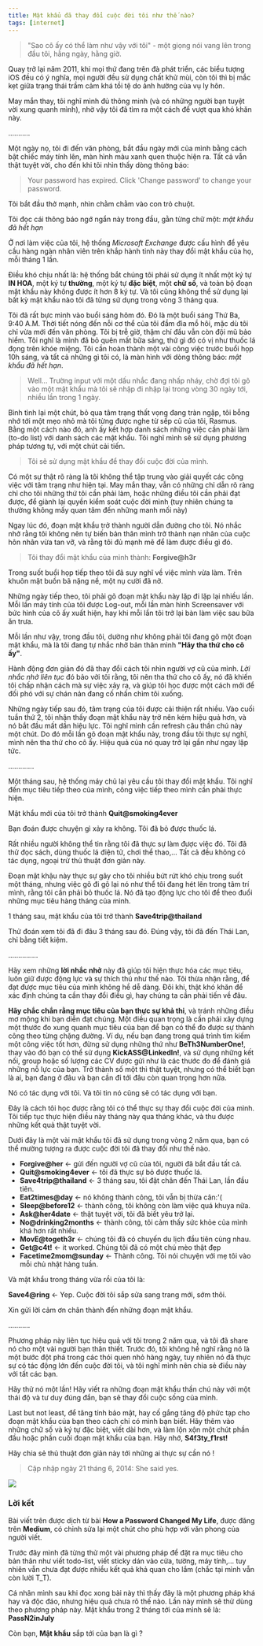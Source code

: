 ```yaml
---
title: Mật khẩu đã thay đổi cuộc đời tôi như thế nào?
tags: [internet]
---
```


> "Sao cô ấy có thể làm như vậy với tôi" - một giọng nói vang lên trong đầu tôi, hằng ngày, hằng giờ.

Quay trở lại năm 2011, khi mọi thứ đang trên đà phát triển, các biểu tượng iOS đều có ý nghĩa, mọi người đều sử dụng chất khử mùi, còn tôi thì bị mắc kẹt giữa trạng thái trầm cảm khá tồi tệ do ảnh hưởng của vụ ly hôn.

May mắn thay, tôi nghĩ mình đủ thông minh (và có những người bạn tuyệt vời xung quanh mình), nhờ vậy tôi đã tìm ra một cách để vượt qua khó khăn này.

...........

Một ngày nọ, tôi đi đến văn phòng, bắt đầu ngày mới của mình bằng cách bật chiếc máy tính lên, màn hình màu xanh quen thuộc hiện ra. Tất cả vẫn thật tuyệt vời, cho đến khi tôi nhìn thấy dòng thông báo:

> Your password has expired.
> Click 'Change password' to change your password.

Tôi bắt đầu thở mạnh, nhìn chằm chằm vào con trỏ chuột.

Tôi đọc cái thông báo ngớ ngẩn này trong đầu, gằn từng chữ một: _mật khẩu đã hết hạn_

Ở nơi làm việc của tôi, hệ thống _Microsoft Exchange_ được cấu hình để yêu cầu hàng ngàn nhân viên trên khắp hành tinh này thay đổi mật khẩu của họ, mỗi tháng 1 lần.

Điều khó chịu nhất là: hệ thống bắt chúng tôi phải sử dụng ít nhất một ký tự **IN HOA**, một ký tự **thường**, một ký tự **đặc biệt**, một **chữ số**, và toàn bộ đoạn mật khẩu này không được ít hơn 8 ký tự. Và tôi cũng không thể sử dụng lại bất kỳ mật khẩu nào tôi đã từng sử dụng trong vòng 3 tháng qua.

Tôi đã rất bực mình vào buổi sáng hôm đó. Đó là một buổi sáng Thứ Ba, 9:40 A.M. Thời tiết nóng đến nỗi cơ thể của tôi đầm đìa mồ hôi, mặc dù tôi chỉ vừa mới đến văn phòng. Tôi bị trễ giờ, thậm chí đầu vẫn còn đội mũ bảo hiểm. Tôi nghĩ là mình đã bỏ quên mất bữa sáng, thứ gì đó có vị như thuốc lá đọng trên khóe miệng. Tôi cần hoàn thành một vài công việc trước buổi họp 10h sáng, và tất cả những gì tôi có, là màn hình với dòng thông báo: _mật khẩu đã hết hạn_.

> Well... Trường input với một dấu nhắc đang nhấp nháy, chờ đợi tôi gõ vào một mật khẩu mà tôi sẽ nhập đi nhập lại trong vòng 30 ngày tới, nhiều lần trong 1 ngày.

Bình tình lại một chút, bỏ qua tâm trạng thất vọng đang tràn ngập, tôi bỗng nhớ tới một mẹo nhỏ mà tôi từng được nghe từ sếp cũ của tôi, Rasmus. Bằng một cách nào đó, anh ấy kết hợp danh sách những việc cần phải làm (to-do list) với danh sách các mật khẩu. Tôi nghĩ mình sẽ sử dụng phương pháp tương tự, với một chút cải tiến.

> Tôi sẽ sử dụng mật khẩu để thay đổi cuộc đời của mình.

Có một sự thật rõ ràng là tôi không thể tập trung vào giải quyết các công việc với tâm trạng như hiện tại. May mắn thay, vẫn có những chỉ dẫn rõ ràng chỉ cho tôi những thứ tôi cần phải làm, hoặc những điều tôi cần phải đạt được, để giành lại quyền kiểm soát cuộc đời mình (tuy nhiên chúng ta thường không mấy quan tâm đến những manh mối này)

Ngay lúc đó, đoạn mật khẩu trở thành người dẫn đường cho tôi. Nó nhắc nhở rằng tôi không nên tự biến bản thân mình trở thành nạn nhân của cuộc hôn nhân vừa tan vỡ, và rằng tôi đủ mạnh mẽ để làm được điều gì đó.

> Tôi thay đổi mật khẩu của mình thành: **Forgive@h3r**

Trong suốt buổi họp tiếp theo tôi đã suy nghĩ về việc mình vừa làm. Trên khuôn mặt buồn bã nặng nề, một nụ cười đã nở.

Những ngày tiếp theo, tôi phải gõ đoạn mật khẩu này lặp đi lặp lại nhiều lần. Mỗi lần máy tính của tôi được Log-out, mỗi lần màn hình Screensaver với bức hình của cô ấy xuất hiện, hay khi mỗi lần tôi trở lại bàn làm việc sau bữa ăn trưa.

Mỗi lần như vậy, trong đầu tôi, dường như không phải tôi đang gõ một đoạn mật khẩu, mà là tôi đang tự nhắc nhở bản thân mình **"Hãy tha thứ cho cô ấy"**.

Hành động đơn giản đó đã thay đổi cách tôi nhìn người vợ cũ của mình. _Lời nhắc nhở liên tục_ đó bảo vởi tôi rằng, tôi nên tha thứ cho cô ấy, nó đã khiến tôi chấp nhận cách mà sự việc xảy ra, và giúp tôi học được một cách mới để đối phó với sự chán nản đang cố nhấn chìm tôi xuống.

Những ngày tiếp sau đó, tâm trạng của tôi được cải thiện rất nhiều. Vào cuối tuần thứ 2, tôi nhận thấy đoạn mật khẩu này trở nên kém hiệu quả hơn, và nó bắt đầu mất dần hiệu lực. Tôi nghĩ mình cần refresh câu thần chú này một chút. Do đó mỗi lần gõ đoạn mật khẩu này, trong đầu tôi thực sự nghĩ, mình nên tha thứ cho cô ấy. Hiệu quả của nó quay trở lại gần như ngay lập tức.

.............

Một tháng sau, hệ thống máy chủ lại yêu cầu tôi thay đổi mật khẩu. Tôi nghĩ đến mục tiêu tiếp theo của mình, công việc tiếp theo mình cần phải thực hiện.

Mật khẩu mới của tôi trở thành **Quit@smoking4ever**

Bạn đoán được chuyện gì xảy ra không. Tôi đã bỏ được thuốc lá.

Rất nhiều người không thể tin rằng tôi đã thực sự làm được việc đó. Tôi đã thử đọc sách, dùng thuốc lá điện tử, chơi thể thao,... Tất cả đều không có tác dụng, ngoại trừ thủ thuật đơn giản này.

Đoạn mật khậu này thực sự gây cho tôi nhiều bứt rứt khó chịu trong suốt một tháng, nhưng việc gõ đi gõ lại nó như thể tôi đang hét lên trong tâm trí mình, rằng tôi cần phải bỏ thuốc lá. Nó đã tạo động lực cho tôi để theo đuổi những mục tiêu hàng tháng của mình.

1 tháng sau, mật khẩu của tôi trở thành **Save4trip@thailand**

Thử đoán xem tôi đã đi đâu 3 tháng sau đó. Đúng vậy, tôi đã đến Thái Lan, chỉ bằng tiết kiệm.

...............

Hãy xem những **lời nhắc nhở** này đã giúp tôi hiện thực hóa các mục tiêu, luôn giữ được động lực và sự thích thú như thế nào. Tôi thừa nhận rằng, để đạt được mục tiêu của mình không hề dễ dàng. Đôi khi, thật khó khăn để xác định chúng ta cần thay đổi điều gì, hay chúng ta cần phải tiến về đâu.

**Hãy chắc chắn rằng mục tiêu của bạn thực sự khả thi**, và tránh những điều mơ mộng khi bạn diễn đạt chúng. Một điều quan trọng là cần phải xây dựng một thước đo xung quanh mục tiêu của bạn để bạn có thể đo được sự thành công theo từng chặng đường. 
Ví dụ, nếu bạn đang trong quá trình tìm kiếm một công việc tốt hơn, đừng sử dụng những thứ như **BeTh3NumberOne!**, thay vào đó bạn có thể sử dụng **KickASS@LinkedIn!**, và sử dụng những kết nối, group hoặc số lượng các CV được gửi như là các thước đo để đánh giá những nỗ lực của bạn. Trở thành số một thì thật tuyệt, nhưng có thể biết bạn là ai, bạn đang ở đâu và bạn cần đi tới đâu còn quan trọng hơn nữa.

Nó có tác dụng với tôi. Và tôi tin nó cũng sẽ có tác dụng với bạn.

Đây là cách tôi học được rằng tôi có thể thực sự thay đổi cuộc đời của mình. Tôi tiếp tục thực hiện điều này tháng này qua tháng khác, và thu được những kết quả thật tuyệt vời.

Dưới đây là một vài mật khẩu tôi đã sử dụng trong vòng 2 năm qua, bạn có thể mường tượng ra được cuộc đời tôi đã thay đổi như thế nào.

- **Forgive@her** ← gửi đến người vợ cũ của tôi, người đã bắt đầu tất cả.
- **Quit@smoking4ever** ← tôi đã thực sự bỏ được thuốc lá.
- **Save4trip@thailand** ← 3 tháng sau, tôi đặt chân đến Thái Lan, lần đầu tiên.
- **Eat2times@day** ← nó không thành công, tôi vẫn bị thừa cân:'(
- **Sleep@before12** ← thành công, tôi không còn làm việc quá khuya nữa.
- **Ask@her4date** ← thật tuyệt vời, tôi đã biết yêu trở lại.
- **No@drinking2months** ← thành công, tôi cảm thấy sức khỏe của mình khá hơn rất nhiều.
- **MovE@togeth3r** ← chúng tôi đã có chuyến du lịch đầu tiên cùng nhau.
- **Get@c4t!** ← it worked. Chúng tôi đã có một chú mèo thật đẹp
- **Facetime2mom@sunday** ← Thành công. Tôi nói chuyện với mẹ tôi vào mỗi chủ nhật hàng tuần.

Và mật khẩu trong tháng vừa rồi của tôi là:

**Save4@ring** ← Yep. Cuộc đời tôi sắp sửa sang trang mới, sớm thôi.

Xin gửi lời cảm ơn chân thành đến những đoạn mật khẩu.

...........

Phương pháp này liên tục hiệu quả với tôi trong 2 năm qua, và tôi đã share nó cho một vài người bạn thân thiết. Trước đó, tôi không hề nghĩ rằng nó là một bước đột phá trong các thói quen nhỏ hàng ngày, tuy nhiên nó đã thực sự có tác động lớn đến cuộc đời tôi, và tôi nghĩ mình nên chia sẻ điều này với tất các bạn.

Hãy thử nó một lần! Hãy viết ra những đoạn mật khẩu thần chú này với một thái độ và tư duy đúng đắn, bạn sẽ thay đổi cuộc sống của mình.

Last but not least, để tăng tính bảo mật, hay cố gắng tăng độ phức tạp cho đoạn mật khẩu của bạn theo cách chỉ có mình bạn biết. Hãy thêm vào những chữ số và ký tự đặc biệt, viết dài hơn, và làm lộn xộn một chút phần đầu hoặc phần cuối đoạn mật khẩu của bạn. Hãy nhớ, **S4f3ty_f1rst!**

Hãy chia sẻ thủ thuật đơn giản này tới những ai thực sự cần nó !

> Cập nhập ngày 21 tháng 6, 2014: She said yes.

![](/img/save4aring.jpeg)

### Lời kết

Bài viết trên được dịch từ bài **How a Password Changed My Life**, được đăng trên **Medium**, có chỉnh sửa lại một chút cho phù hợp với văn phong của người viết.

Trước đây mình đã từng thử một vài phương pháp để đặt ra mục tiêu cho bản thân như viết todo-list, viết sticky dán vào cửa, tường, máy tính,... tuy nhiên vẫn chưa đạt được nhiều kết quả khả quan cho lắm (chắc tại mình vẫn còn lười T_T).

Cá nhân mình sau khi đọc xong bài này thì thấy đây là một phương pháp khá hay và độc đáo, nhưng hiệu quả chưa rõ thế nào. Lần này mình sẽ thử dùng theo phương pháp này. 
Mật khẩu trong 2 tháng tới của mình sẽ là: **PassN2inJuly**

Còn bạn, **Mật khẩu** sắp tới của bạn là gì ?